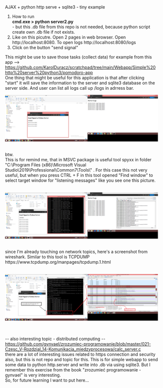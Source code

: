 AJAX + python http serve + sqlite3 - tiny example
<br />
1. How to run<br />
<b>cmd.exe > python server2.py</b><br /> - but this .db file from this repo is not needed, because python script create own .db file if not exists.
2. Like on this picutre. Open 2 pages in web browser. Open http://localhost:8080. To open logs http://localhost:8080/logs<br />
3. Click on the button "send signal" <br />

This might be use to save those tasks (collect data)  for example from this app --> https://github.com/KarolDuracz/scratchpad/tree/main/Webapp/Simple%20http%20server%20python3/pomodoro-app <br />
One thing that might be useful for this application is that after clicking "start" it will save the information to the server and sqlite3 database on the server side. And user can list all logs call up /logs in adrress bar.
<br />

![dump](https://raw.githubusercontent.com/KarolDuracz/scratchpad/main/Webapp/Simple%20http%20server%20python3/ajax%20http%20python%20server%20and%20sqlite3/40%20-%2011-09-2024%20-%20ajax%20http%20python%20server%20and%20sqlite3.png)

<br />
btw. <br />
This is for remind me, that in MSVC package is useful tool spyxx in folder "C:\Program Files (x86)\Microsoft Visual Studio\2019\Professional\Common7\Tools\" . For this case this not very useful, but when you press CTRL + F in this tool opened "Find window" to select target window for "listening messages" like you see one this picture.
<br /><br />

![dump](https://raw.githubusercontent.com/KarolDuracz/scratchpad/main/Webapp/Simple%20http%20server%20python3/ajax%20http%20python%20server%20and%20sqlite3/41%20-%2011-09-2024%20-%20sec%20example%20with%20spy%20window.png)

<br />
since I'm already touching on network topics, here's a screenshot from wireshark. Similar to this tool is TCPDUMP https://www.tcpdump.org/manpages/tcpdump.1.html
<br /><br />

![dump](https://raw.githubusercontent.com/KarolDuracz/scratchpad/main/Webapp/Simple%20http%20server%20python3/ajax%20http%20python%20server%20and%20sqlite3/43%20-%2011-09-2024%20-%20sample%20from%20wireshark%20heh.png)

<br /><br />
-- also interesting topic - distributed computing -- <br />
https://github.com/gynvael/zrozumiec-programowanie/blob/master/021-Czesc_V-Rozdzial_14-Komunikacja_miedzyprocesowa/calc_server.c
<br />
there are a lot of interesting issues related to https connection and security also, but this is not repo and topic for this. This is for simple webapp to send some data to python http.server and write into .db via using sqlite3. But I remember this exercise from the book "zrozumieć programowanie - gynvael" is very interesting. <br />
So, for future learning I want to put here...
